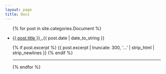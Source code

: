 ```yaml
---
layout: page
title: Docs
---
```


<div class="posts">
  <ul>
    {% for post in site.categories.Document %}
      <div class="post">
        <li>
          <p>
            <a href="{{ site.baseurl }}/{{ post.url }}">
              {{ post.title }}
            </a>
            _{{ post.date | date_to_string }}
          </p>
          <p>
            {% if post.excerpt %}
              {{ post.excerpt | truncate: 300, '...' | strip_html | strip_newlines }}
            {% endif %}
          </p>
        </li>
        <hr>
      </div>
    {% endfor %}
  </ul>
</div>
